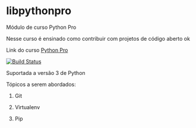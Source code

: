 # libpythonpro
Módulo de curso Python Pro

Nesse curso é ensinado como contribuir com projetos de código aberto ok

Link do curso [Python Pro](https://pythonpro.com.br/)

[![Build Status](https://app.travis-ci.com/jrcidade/libpythonpro.svg?branch=main)](https://app.travis-ci.com/jrcidade/libpythonpro)

Suportada a versão 3 de Python

Tópicos a serem abordados:

1. Git

2. Virtualenv

3. Pip
